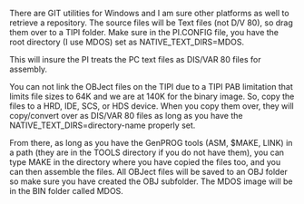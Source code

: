 There are GIT utilities for Windows and I am sure other platforms as well to retrieve a repository.  The source files will be Text files (not D/V 80), so drag them over to a TIPI folder.  Make sure in the PI.CONFIG file, you have the root directory (I use MDOS) set as NATIVE_TEXT_DIRS=MDOS.
 
This will insure the PI treats the PC text files as DIS/VAR 80 files for assembly.

You can not link the OBJect files on the TIPI due to a TIPI PAB limitation that limits file sizes to 64K and we are at 140K for the binary image.  So, copy the files to a HRD, IDE, SCS, or HDS device.  When you copy them over, they will copy/convert over as DIS/VAR 80 files as long as you have the NATIVE_TEXT_DIRS=directory-name properly set.

From there, as long as you have the GenPROG tools (ASM, $MAKE, LINK) in a path (they are in the TOOLS directory if you do not have them), you can type MAKE in the directory where you have copied the files too, and you can then assemble the files.  All OBJect files will be saved to an OBJ folder so make sure you have created the OBJ subfolder.  The MDOS image will be in the BIN folder called MDOS.
